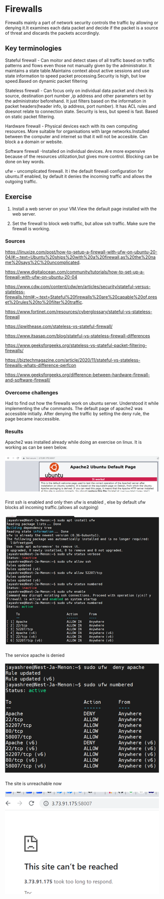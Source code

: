#  Firewalls

Firewalls mainly a part of network security controls the traffic by allowing or denying it.It examines each data packet and decide if the packet is a source of threat and discards the packets accordingly.

## Key terminologies

Stateful firewall - Can moitor and detect staes of all traffic based on traffic patterns and flows even those not manually given by the administrator. It maintains a state table.Maintains context about active sessions and use state information to speed packet processing.Security is high, but low speed.Based on dynamic packet filtering

Stateless firewall - Can focus only on individual data packet and check its source, destination port number ,ip address and other parameters set by the administrator beforehand. It just filters based on the information in packet headers(header info, ip address, port number). It has ACL rules and doesnot relate to connection state. Security is less, but speed is fast. Based on static packet filtering.

Hardware firewall - Physical devices each with its own computing resources. More suitable for organisations with large networks.Installed between the computer and internet so that it will not be accesible. Can block a a domain or website.

Software firewall -Installed on individual devices. Are more expensive because of the resources utilization,but gives more control. Blocking can be done on key words.

ufw - uncomplicated firewall. It i the default firewall configuration for ubuntu.If enabled, by default it denies the incoming traffic and allows the outgoing traffic.

## Exercise
1. Install a web server on your VM.View the default page installed with the web server.

2. Set the firewall to block web traffic, but allow ssh traffic. Make sure the firewall is working.

### Sources

https://linuxize.com/post/how-to-setup-a-firewall-with-ufw-on-ubuntu-20-04/#:~:text=Ubuntu%20ships%20with%20a%20firewall,as%20the%20name%20says%2C%20uncomplicated.

https://www.digitalocean.com/community/tutorials/how-to-set-up-a-firewall-with-ufw-on-ubuntu-20-04

https://www.cdw.com/content/cdw/en/articles/security/stateful-versus-stateless-firewalls.html#:~:text=Stateful%20firewalls%20are%20capable%20of,preset%20rules%20to%20filter%20traffic.

https://www.fortinet.com/resources/cyberglossary/stateful-vs-stateless-firewall

https://ipwithease.com/stateless-vs-stateful-firewall/

https://www.itsasap.com/blog/stateful-vs-stateless-firewall-differences

https://www.geeksforgeeks.org/stateless-vs-stateful-packet-filtering-firewalls/

https://biztechmagazine.com/article/2020/11/stateful-vs-stateless-firewalls-whats-difference-perfcon

https://www.geeksforgeeks.org/difference-between-hardware-firewall-and-software-firewall/


### Overcome challenges
Had to find out how the firewalls work on ubuntu server. Understood it while implementing the ufw commands. The default page of apache2 was accessible initially. After denying the traffic by setting the deny rule, the page became inaccessible.

### Results
Apache2 was installed already while doing an exercise on linux. It is working as can be seen below.
##### ![SEC-02-01-Installnmapimg](https://github.com/Techgrounds-Cloud-9/cloud-9-jsm-1985/blob/main/00_includes/Week-02/SEC/SEC-02-01-ITWorks.PNG)

First ssh is enabled and only then ufw is enabled , else by default ufw blocks all incoming traffic.(allows all outgoing)
##### ![SEC-02-02-ufwEnablenmapimg](https://github.com/Techgrounds-Cloud-9/cloud-9-jsm-1985/blob/main/00_includes/Week-02/SEC/SEC-02-02-ufwEnable.PNG)

The service apache is denied 
##### ![SEC-02-03-denyApachepimg](https://github.com/Techgrounds-Cloud-9/cloud-9-jsm-1985/blob/main/00_includes/Week-02/SEC/SEC-02-03-denyApache.PNG)

The site is unreachable now
##### ![SEC-02-04-unreachableWebsiteimg](https://github.com/Techgrounds-Cloud-9/cloud-9-jsm-1985/blob/main/00_includes/Week-02/SEC/SEC-02-04-unreachableWebsite.PNG)












